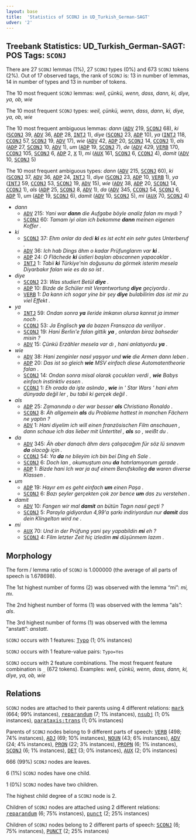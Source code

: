 ```yaml
---
layout: base
title:  'Statistics of SCONJ in UD_Turkish_German-SAGT'
udver: '2'
---
```


## Treebank Statistics: UD_Turkish_German-SAGT: POS Tags: `SCONJ`

There are 27 `SCONJ` lemmas (1%), 27 `SCONJ` types (0%) and 673 `SCONJ` tokens (2%).
Out of 17 observed tags, the rank of `SCONJ` is: 13 in number of lemmas, 14 in number of types and 13 in number of tokens.

The 10 most frequent `SCONJ` lemmas: <em>weil, çünkü, wenn, dass, dann, ki, diye, ya, ob, wie</em>

The 10 most frequent `SCONJ` types:  <em>weil, çünkü, wenn, dass, dann, ki, diye, ya, ob, wie</em>

The 10 most frequent ambiguous lemmas: <em>dann</em> (<tt><a href="qtd_sagt-pos-ADV.html">ADV</a></tt> 219, <tt><a href="qtd_sagt-pos-SCONJ.html">SCONJ</a></tt> 68), <em>ki</em> (<tt><a href="qtd_sagt-pos-SCONJ.html">SCONJ</a></tt> 39, <tt><a href="qtd_sagt-pos-ADV.html">ADV</a></tt> 36, <tt><a href="qtd_sagt-pos-ADP.html">ADP</a></tt> 28, <tt><a href="qtd_sagt-pos-INTJ.html">INTJ</a></tt> 1), <em>diye</em> (<tt><a href="qtd_sagt-pos-SCONJ.html">SCONJ</a></tt> 23, <tt><a href="qtd_sagt-pos-ADP.html">ADP</a></tt> 10), <em>ya</em> (<tt><a href="qtd_sagt-pos-INTJ.html">INTJ</a></tt> 118, <tt><a href="qtd_sagt-pos-CCONJ.html">CCONJ</a></tt> 57, <tt><a href="qtd_sagt-pos-SCONJ.html">SCONJ</a></tt> 19, <tt><a href="qtd_sagt-pos-ADV.html">ADV</a></tt> 17), <em>wie</em> (<tt><a href="qtd_sagt-pos-ADV.html">ADV</a></tt> 42, <tt><a href="qtd_sagt-pos-ADP.html">ADP</a></tt> 20, <tt><a href="qtd_sagt-pos-SCONJ.html">SCONJ</a></tt> 14, <tt><a href="qtd_sagt-pos-CCONJ.html">CCONJ</a></tt> 1), <em>als</em> (<tt><a href="qtd_sagt-pos-ADP.html">ADP</a></tt> 27, <tt><a href="qtd_sagt-pos-SCONJ.html">SCONJ</a></tt> 10, <tt><a href="qtd_sagt-pos-ADV.html">ADV</a></tt> 1), <em>um</em> (<tt><a href="qtd_sagt-pos-ADP.html">ADP</a></tt> 19, <tt><a href="qtd_sagt-pos-SCONJ.html">SCONJ</a></tt> 7), <em>de</em> (<tt><a href="qtd_sagt-pos-ADV.html">ADV</a></tt> 429, <tt><a href="qtd_sagt-pos-VERB.html">VERB</a></tt> 170, <tt><a href="qtd_sagt-pos-CCONJ.html">CCONJ</a></tt> 105, <tt><a href="qtd_sagt-pos-SCONJ.html">SCONJ</a></tt> 6, <tt><a href="qtd_sagt-pos-ADP.html">ADP</a></tt> 2, <tt><a href="qtd_sagt-pos-X.html">X</a></tt> 1), <em>mi</em> (<tt><a href="qtd_sagt-pos-AUX.html">AUX</a></tt> 161, <tt><a href="qtd_sagt-pos-SCONJ.html">SCONJ</a></tt> 6, <tt><a href="qtd_sagt-pos-CCONJ.html">CCONJ</a></tt> 4), <em>damit</em> (<tt><a href="qtd_sagt-pos-ADV.html">ADV</a></tt> 10, <tt><a href="qtd_sagt-pos-SCONJ.html">SCONJ</a></tt> 5)

The 10 most frequent ambiguous types:  <em>dann</em> (<tt><a href="qtd_sagt-pos-ADV.html">ADV</a></tt> 215, <tt><a href="qtd_sagt-pos-SCONJ.html">SCONJ</a></tt> 60), <em>ki</em> (<tt><a href="qtd_sagt-pos-SCONJ.html">SCONJ</a></tt> 37, <tt><a href="qtd_sagt-pos-ADV.html">ADV</a></tt> 36, <tt><a href="qtd_sagt-pos-ADP.html">ADP</a></tt> 24, <tt><a href="qtd_sagt-pos-INTJ.html">INTJ</a></tt> 1), <em>diye</em> (<tt><a href="qtd_sagt-pos-SCONJ.html">SCONJ</a></tt> 23, <tt><a href="qtd_sagt-pos-ADP.html">ADP</a></tt> 10, <tt><a href="qtd_sagt-pos-VERB.html">VERB</a></tt> 1), <em>ya</em> (<tt><a href="qtd_sagt-pos-INTJ.html">INTJ</a></tt> 59, <tt><a href="qtd_sagt-pos-CCONJ.html">CCONJ</a></tt> 53, <tt><a href="qtd_sagt-pos-SCONJ.html">SCONJ</a></tt> 19, <tt><a href="qtd_sagt-pos-ADV.html">ADV</a></tt> 15), <em>wie</em> (<tt><a href="qtd_sagt-pos-ADV.html">ADV</a></tt> 38, <tt><a href="qtd_sagt-pos-ADP.html">ADP</a></tt> 20, <tt><a href="qtd_sagt-pos-SCONJ.html">SCONJ</a></tt> 14, <tt><a href="qtd_sagt-pos-CCONJ.html">CCONJ</a></tt> 1), <em>als</em> (<tt><a href="qtd_sagt-pos-ADP.html">ADP</a></tt> 25, <tt><a href="qtd_sagt-pos-SCONJ.html">SCONJ</a></tt> 8, <tt><a href="qtd_sagt-pos-ADV.html">ADV</a></tt> 1), <em>da</em> (<tt><a href="qtd_sagt-pos-ADV.html">ADV</a></tt> 345, <tt><a href="qtd_sagt-pos-CCONJ.html">CCONJ</a></tt> 54, <tt><a href="qtd_sagt-pos-SCONJ.html">SCONJ</a></tt> 6, <tt><a href="qtd_sagt-pos-ADP.html">ADP</a></tt> 1), <em>um</em> (<tt><a href="qtd_sagt-pos-ADP.html">ADP</a></tt> 19, <tt><a href="qtd_sagt-pos-SCONJ.html">SCONJ</a></tt> 6), <em>damit</em> (<tt><a href="qtd_sagt-pos-ADV.html">ADV</a></tt> 10, <tt><a href="qtd_sagt-pos-SCONJ.html">SCONJ</a></tt> 5), <em>mi</em> (<tt><a href="qtd_sagt-pos-AUX.html">AUX</a></tt> 70, <tt><a href="qtd_sagt-pos-SCONJ.html">SCONJ</a></tt> 4)


* <em>dann</em>
  * <tt><a href="qtd_sagt-pos-ADV.html">ADV</a></tt> 215: <em>Yani war <b>dann</b> die Aufgabe böyle analiz falan mı mıydı ?</em>
  * <tt><a href="qtd_sagt-pos-SCONJ.html">SCONJ</a></tt> 60: <em>Tamam iyi olan ich bekomme <b>dann</b> meinen eigenen Koffer .</em>
* <em>ki</em>
  * <tt><a href="qtd_sagt-pos-SCONJ.html">SCONJ</a></tt> 37: <em>Ehm onlar da dedi <b>ki</b> es ist echt ein sehr gutes Unterberuf .</em>
  * <tt><a href="qtd_sagt-pos-ADV.html">ADV</a></tt> 36: <em>Ich hab Dings ähm o kadar Prüfunglarım var <b>ki</b> .</em>
  * <tt><a href="qtd_sagt-pos-ADP.html">ADP</a></tt> 24: <em>O Flächede <b>ki</b> üstleri başları abscannen yapacaklar .</em>
  * <tt><a href="qtd_sagt-pos-INTJ.html">INTJ</a></tt> 1: <em>Tabii <b>ki</b> Türkiye'nin doğusunu da görmek isterim mesela Diyarbakır falan wie es da so ist .</em>
* <em>diye</em>
  * <tt><a href="qtd_sagt-pos-SCONJ.html">SCONJ</a></tt> 23: <em>Was studiert Betül <b>diye</b> .</em>
  * <tt><a href="qtd_sagt-pos-ADP.html">ADP</a></tt> 10: <em>Bizde de Schüler mit Verantwortung <b>diye</b> geçiyordu .</em>
  * <tt><a href="qtd_sagt-pos-VERB.html">VERB</a></tt> 1: <em>Da kann ich sogar yine bir şey <b>diye</b> bulabilirim das ist mir zu viel Effekt .</em>
* <em>ya</em>
  * <tt><a href="qtd_sagt-pos-INTJ.html">INTJ</a></tt> 59: <em>Ondan sonra <b>ya</b> ileride imkanın olursa kannst ja immer noch .</em>
  * <tt><a href="qtd_sagt-pos-CCONJ.html">CCONJ</a></tt> 53: <em>Ja Englisch <b>ya</b> da bazen Fransızca da veriliyor .</em>
  * <tt><a href="qtd_sagt-pos-SCONJ.html">SCONJ</a></tt> 19: <em>Hani Berlin'e falan gittik <b>ya</b> , onlardan biraz bahseder misin ?</em>
  * <tt><a href="qtd_sagt-pos-ADV.html">ADV</a></tt> 15: <em>Çünkü Erzähler mesela var dı , hani anlatıyordu <b>ya</b> .</em>
* <em>wie</em>
  * <tt><a href="qtd_sagt-pos-ADV.html">ADV</a></tt> 38: <em>Hani zenginler nasıl yaşıyor und <b>wie</b> die Armen dann leben .</em>
  * <tt><a href="qtd_sagt-pos-ADP.html">ADP</a></tt> 20: <em>Das ist so gleich <b>wie</b> MSV einfach diese Automatentheorie falan .</em>
  * <tt><a href="qtd_sagt-pos-SCONJ.html">SCONJ</a></tt> 14: <em>Ondan sonra misal olarak çocukları verdi , <b>wie</b> Babys einfach instinktiv essen .</em>
  * <tt><a href="qtd_sagt-pos-CCONJ.html">CCONJ</a></tt> 1: <em>Eh orada da işte aslında , <b>wie</b> in ' Star Wars ' hani ehm dünyada değil ler , bu tabii ki gerçek değil .</em>
* <em>als</em>
  * <tt><a href="qtd_sagt-pos-ADP.html">ADP</a></tt> 25: <em>Zamanında o der war besser <b>als</b> Christiano Ronaldo .</em>
  * <tt><a href="qtd_sagt-pos-SCONJ.html">SCONJ</a></tt> 8: <em>Äh allgemein <b>als</b> du Probleme hattest in manchen Fächern ne yaptın ?</em>
  * <tt><a href="qtd_sagt-pos-ADV.html">ADV</a></tt> 1: <em>Hani diyelim ich will einen französischen Film anschauen , dann schaue ich das lieber mit Untertitel , <b>als</b> so , weißt du .</em>
* <em>da</em>
  * <tt><a href="qtd_sagt-pos-ADV.html">ADV</a></tt> 345: <em>Äh aber danach ähm ders çalışacağım für söz lü sınavım <b>da</b> olacağı için .</em>
  * <tt><a href="qtd_sagt-pos-CCONJ.html">CCONJ</a></tt> 54: <em>Ya <b>da</b> ne bileyim ich bin bei Ding eh Sale .</em>
  * <tt><a href="qtd_sagt-pos-SCONJ.html">SCONJ</a></tt> 6: <em>Doch lan , okumuştum onu <b>da</b> hatırlamıyorum gerade .</em>
  * <tt><a href="qtd_sagt-pos-ADP.html">ADP</a></tt> 1: <em>Bizde hani Ich war ja auf einem Berufskolleg <b>da</b> waren diverse Klassen .</em>
* <em>um</em>
  * <tt><a href="qtd_sagt-pos-ADP.html">ADP</a></tt> 19: <em>Hayır em es geht einfach <b>um</b> einen Paşa .</em>
  * <tt><a href="qtd_sagt-pos-SCONJ.html">SCONJ</a></tt> 6: <em>Bazı şeyler gerçekten çok zor bence <b>um</b> das zu verstehen .</em>
* <em>damit</em>
  * <tt><a href="qtd_sagt-pos-ADV.html">ADV</a></tt> 10: <em>Fangen wir mal <b>damit</b> an bütün Tagın nasıl geçti ?</em>
  * <tt><a href="qtd_sagt-pos-SCONJ.html">SCONJ</a></tt> 5: <em>Parayla gidiyordun 4,99'a şarkı indiriyordun nur <b>damit</b> das dein Klingelton wird ne .</em>
* <em>mi</em>
  * <tt><a href="qtd_sagt-pos-AUX.html">AUX</a></tt> 70: <em>Und in der Prüfung yani şey yapabildin <b>mi</b> eh ?</em>
  * <tt><a href="qtd_sagt-pos-SCONJ.html">SCONJ</a></tt> 4: <em>Film letzter Zeit hiç izledim <b>mi</b> düşünmem lazım .</em>

## Morphology

The form / lemma ratio of `SCONJ` is 1.000000 (the average of all parts of speech is 1.678698).

The 1st highest number of forms (2) was observed with the lemma “mi”: <em>mi, mı</em>.

The 2nd highest number of forms (1) was observed with the lemma “als”: <em>als</em>.

The 3rd highest number of forms (1) was observed with the lemma “anstatt”: <em>anstatt</em>.

`SCONJ` occurs with 1 features: <tt><a href="qtd_sagt-feat-Typo.html">Typo</a></tt> (1; 0% instances)

`SCONJ` occurs with 1 feature-value pairs: `Typo=Yes`

`SCONJ` occurs with 2 feature combinations.
The most frequent feature combination is `_` (672 tokens).
Examples: <em>weil, çünkü, wenn, dass, dann, ki, diye, ya, ob, wie</em>


## Relations

`SCONJ` nodes are attached to their parents using 4 different relations: <tt><a href="qtd_sagt-dep-mark.html">mark</a></tt> (664; 99% instances), <tt><a href="qtd_sagt-dep-reparandum.html">reparandum</a></tt> (7; 1% instances), <tt><a href="qtd_sagt-dep-nsubj.html">nsubj</a></tt> (1; 0% instances), <tt><a href="qtd_sagt-dep-parataxis-trans.html">parataxis:trans</a></tt> (1; 0% instances)

Parents of `SCONJ` nodes belong to 9 different parts of speech: <tt><a href="qtd_sagt-pos-VERB.html">VERB</a></tt> (498; 74% instances), <tt><a href="qtd_sagt-pos-ADJ.html">ADJ</a></tt> (69; 10% instances), <tt><a href="qtd_sagt-pos-NOUN.html">NOUN</a></tt> (43; 6% instances), <tt><a href="qtd_sagt-pos-ADV.html">ADV</a></tt> (24; 4% instances), <tt><a href="qtd_sagt-pos-PRON.html">PRON</a></tt> (22; 3% instances), <tt><a href="qtd_sagt-pos-PROPN.html">PROPN</a></tt> (6; 1% instances), <tt><a href="qtd_sagt-pos-SCONJ.html">SCONJ</a></tt> (6; 1% instances), <tt><a href="qtd_sagt-pos-DET.html">DET</a></tt> (3; 0% instances), <tt><a href="qtd_sagt-pos-AUX.html">AUX</a></tt> (2; 0% instances)

666 (99%) `SCONJ` nodes are leaves.

6 (1%) `SCONJ` nodes have one child.

1 (0%) `SCONJ` nodes have two children.

The highest child degree of a `SCONJ` node is 2.

Children of `SCONJ` nodes are attached using 2 different relations: <tt><a href="qtd_sagt-dep-reparandum.html">reparandum</a></tt> (6; 75% instances), <tt><a href="qtd_sagt-dep-punct.html">punct</a></tt> (2; 25% instances)

Children of `SCONJ` nodes belong to 2 different parts of speech: <tt><a href="qtd_sagt-pos-SCONJ.html">SCONJ</a></tt> (6; 75% instances), <tt><a href="qtd_sagt-pos-PUNCT.html">PUNCT</a></tt> (2; 25% instances)

